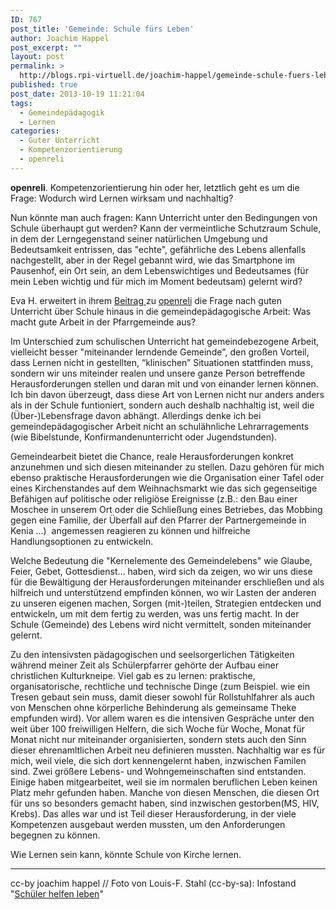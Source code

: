 ```yaml
---
ID: 767
post_title: 'Gemeinde: Schule fürs Leben'
author: Joachim Happel
post_excerpt: ""
layout: post
permalink: >
  http://blogs.rpi-virtuell.de/joachim-happel/gemeinde-schule-fuers-leben/
published: true
post_date: 2013-10-19 11:21:04
tags:
  - Gemeindepädagogik
  - Lernen
categories:
  - Guter Unterricht
  - Kompetenzorientierung
  - openreli
---
```

<strong>openreli</strong>. Kompetenzorientierung hin oder her, letztlich geht es um die Frage: Wodurch wird Lernen wirksam und nachhaltig?

Nun könnte man auch fragen: Kann Unterricht unter den Bedingungen von Schule überhaupt gut werden? Kann der vermeintliche Schutzraum Schule, in dem der Lerngegenstand seiner natürlichen Umgebung und Bedeutsamkeit entrissen, das "echte", gefährliche des Lebens allenfalls nachgestellt, aber in der Regel gebannt wird, wie das Smartphone im Pausenhof, ein Ort sein, an dem Lebenswichtiges und Bedeutsames (für mein Leben wichtig und für mich im Moment bedeutsam) gelernt wird?

Eva H. erweitert in ihrem <a href="http://lernstdunoch.wordpress.com/2013/10/09/openreli-nachhaltige-pfarr-jugend-oder-sonstige-arbeit-im-religiosen-kontext" target="_blank">Beitrag </a> zu <a href="http://openreli.de" target="_blank">openreli</a> die Frage nach guten Unterricht über Schule hinaus in die gemeindepädagogische Arbeit: Was macht gute Arbeit in der Pfarrgemeinde aus?

Im Unterschied zum schulischen Unterricht hat gemeindebezogene Arbeit, vielleicht besser "miteinander lerndende Gemeinde", den großen Vorteil, dass Lernen nicht in gestellten, “klinischen” Situationen stattfinden muss, sondern wir uns miteinder realen und unsere ganze Person betreffende Herausforderungen stellen und daran mit und von einander lernen können. Ich bin davon überzeugt, dass diese Art von Lernen nicht nur anders anders als in der Schule funtioniert, sondern auch deshalb nachhaltig ist, weil die  (Über-)Lebensfrage davon abhängt. Allerdings denke ich bei gemeindepädagogischer Arbeit nicht an schulähnliche Lehrarragements (wie Bibelstunde, Konfirmandenunterricht oder Jugendstunden).

Gemeindearbeit bietet die Chance, reale Herausforderungen konkret anzunehmen und sich diesen miteinander zu stellen. Dazu gehören für mich ebenso praktische Herausforderungen wie die Organisation einer Tafel oder eines Kirchenstandes auf dem Weihnachsmarkt wie das sich gegenseitige Befähigen auf politische oder religiöse Ereignisse (z.B.: den Bau einer Moschee in unserem Ort oder die Schließung eines Betriebes, das Mobbing gegen eine Familie, der Überfall auf den Pfarrer der Partnergemeinde in Kenia …)  angemessen reagieren zu können und hilfreiche Handlungsoptionen zu entwickeln.

Welche Bedeutung die "Kernelemente des Gemeindelebens" wie Glaube, Feier, Gebet, Gottesdienst… haben, wird sich da zeigen, wo wir uns diese für die Bewältigung der Herausforderungen miteinander erschließen und als hilfreich und unterstützend empfinden können, wo wir Lasten der anderen zu unseren eigenen machen, Sorgen (mit-)teilen, Strategien entdecken und entwickeln, um mit dem fertig zu werden, was uns fertig macht. In der Schule (Gemeinde) des Lebens wird nicht vermittelt, sonden miteinander gelernt.

Zu den intensivsten pädagogischen und seelsorgerlichen Tätigkeiten während meiner Zeit als Schülerpfarrer gehörte der Aufbau einer christlichen Kulturkneipe. Viel gab es zu lernen: praktische, organisatorische, rechtliche und technische Dinge (zum Beispiel. wie ein Tresen gebaut sein muss, damit dieser sowohl für Rollstuhlfahrer als auch von Menschen ohne körperliche Behinderung als gemeinsame Theke empfunden wird). Vor allem waren es die intensiven Gespräche unter den weit über 100 freiwilligen Helfern, die sich Woche für Woche, Monat für Monat nicht nur miteinander organisierten, sondern stets auch den Sinn dieser ehrenamltlichen Arbeit neu definieren mussten. Nachhaltig war es für mich, weil viele, die sich dort kennengelernt haben, inzwischen Familen sind. Zwei größere Lebens- und Wohngemeinschaften sind entstanden. Einige haben mitgearbeitet, weil sie im normalen beruflichen Leben keinen Platz mehr gefunden haben. Manche von diesen Menschen, die diesen Ort für uns so besonders gemacht haben, sind inzwischen gestorben(MS, HIV, Krebs). Das alles war und ist Teil dieser Herausforderung, in der viele Kompetenzen ausgebaut werden mussten, um den Anforderungen begegnen zu können.

Wie Lernen sein kann, könnte Schule von Kirche lernen.

<hr />

cc-by joachim happel // Foto von Louis-F. Stahl (cc-by-sa): Infostand "<a href="http://www.schueler-helfen-leben.de/de/home.html" target="_blank">Schüler helfen leben</a>"